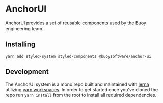 # AnchorUI

AnchorUI provides a set of reusable components used by the Buoy engineering
team.

## Installing

```
yarn add styled-system styled-components @buoysoftware/anchor-ui
```

## Development

The AnchorUI system is a mono repo built and maintained with
[lerna](https://lerna.js.org/) utilizing [yarn workspaces]. In order to get
started once you've cloned the repo run `yarn install` from the root to install
all required dependencies.

[yarn workspaces]: https://yarnpkg.com/features/workspaces
